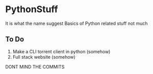 # PythonStuff

It is what the name suggest
Basics of Python related stuff not much

## To Do
1. Make a CLI torrent client in python (somehow)
2. Full stack website (somehow)

DONT MIND THE COMMITS 
